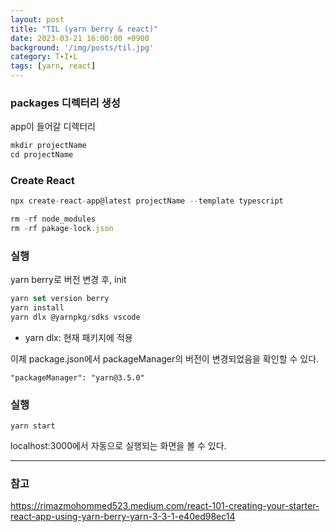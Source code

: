 ```yaml
---
layout: post
title: "TIL (yarn berry & react)"
date: 2023-03-21 16:00:00 +0900
background: '/img/posts/til.jpg'
category: T∙I∙L
tags: [yarn, react]
---
```

### packages 디렉터리 생성

app이 들어갈 디렉터리

```jsx
mkdir projectName
cd projectName
```

### Create React

```jsx
npx create-react-app@latest projectName --template typescript
```

```jsx
rm -rf node_modules
rm -rf pakage-lock.json
```

### 실행
yarn berry로 버전 변경 후, init

```jsx
yarn set version berry
yarn install
yarn dlx @yarnpkg/sdks vscode 
```
* yarn dlx: 현재 패키지에 적용

이제 package.json에서 packageManager의 버전이 변경되었음을 확인할 수 있다.

```
"packageManager": "yarn@3.5.0"
```

### 실행

```
yarn start
```

localhost:3000에서 자동으로 실행되는 화면을 볼 수 있다.

*****

### 참고

<a href="https://rimazmohommed523.medium.com/react-101-creating-your-starter-react-app-using-yarn-berry-yarn-3-3-1-e40ed98ec14">
https://rimazmohommed523.medium.com/react-101-creating-your-starter-react-app-using-yarn-berry-yarn-3-3-1-e40ed98ec14</a>
